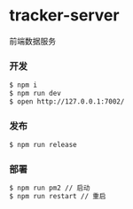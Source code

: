 # tracker-server

前端数据服务

### 开发

```bash
$ npm i
$ npm run dev
$ open http://127.0.0.1:7002/
```

### 发布

```bash
$ npm run release
```

### 部署

```bash
$ npm run pm2 // 启动
$ npm run restart // 重启
```
